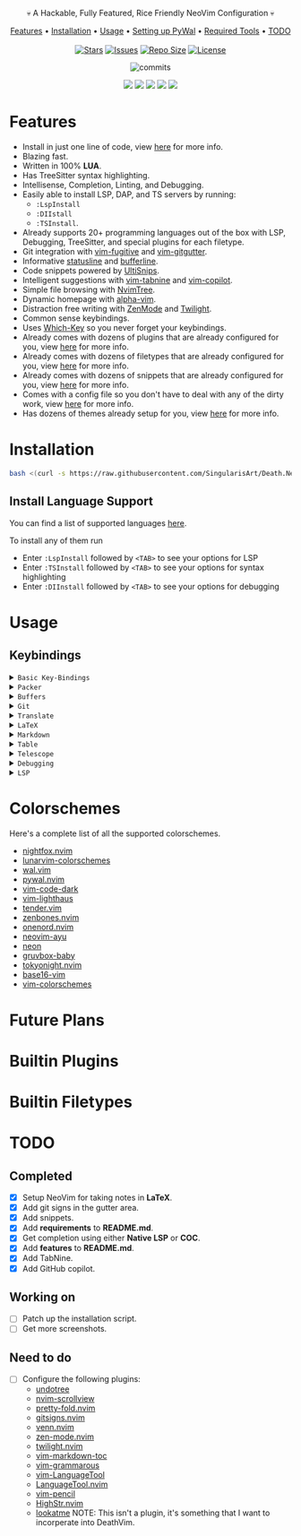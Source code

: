 <p align="center">💀 A Hackable, Fully Featured, Rice Friendly NeoVim Configuration 💀</p>

<p align="center">
  <a href="#features">Features</a> •
  <a href="#installation">Installation</a> •
  <a href="#usage">Usage</a> •
  <a href="#setting-up-pywal">Setting up PyWal</a> •
  <a href="#required-tools">Required Tools</a> •
  <a href="#todo">TODO</a>
  <br>
  <br>
  <a href="https://github.com/SingularisArt/Death.NeoVim/stargazers">
    <img alt="Stars" src="https://img.shields.io/github/stars/SingularisArt/Death.NeoVim?style=for-the-badge&logo=starship&color=C9CBFF&logoColor=D9E0EE&labelColor=302D41"></a>
  <a href="https://github.com/SingularisArt/Death.NeoVim/issues">
    <img alt="Issues" src="https://img.shields.io/github/issues/SingularisArt/Death.NeoVim?style=for-the-badge&logo=bilibili&color=F5E0DC&logoColor=D9E0EE&labelColor=302D41"></a>
  <a href="https://github.com/SingularisArt/Death.NeoVim">
    <img alt="Repo Size" src="https://img.shields.io/github/repo-size/SingularisArt/Death.NeoVim?color=%23DDB6F2&label=SIZE&logo=codesandbox&style=for-the-badge&logoColor=D9E0EE&labelColor=302D41"/></a>
  <a href="https://github.com/SingularisArt/Death.NeoVim">
    <img alt="License" src="https://img.shields.io/github/license/SingularisArt/Death.NeoVim?style=for-the-badge&logo=starship&color=C9CBFF&logoColor=D9E0EE&labelColor=302D41"/></a>
</p>

<p align="center">
  <img src="https://stars.medv.io/SingularisArt/Death.NeoVim.svg", title="commits"/>
</p>

<p align="center">
  <img src="media/screenshot-1.png">
  <img src="media/screenshot-2.png">
  <img src="media/screenshot-3.png">
  <img src="media/screenshot-4.png">
  <img src="media/screenshot-5.png">
</p>

# Features

* Install in just one line of code, view [here](#installation) for more info.
* Blazing fast.
* Written in 100% **LUA**.
* Has TreeSitter syntax highlighting.
* Intellisense, Completion, Linting, and Debugging.
* Easily able to install LSP, DAP, and TS servers by running:
  * `:LspInstall`
  * `:DIIstall`
  * `:TSInstall`.
* Already supports $20+$ programming languages out of the box with LSP,
  Debugging, TreeSitter, and special plugins for each filetype.
* Git integration with [vim-fugitive](https://github.com/tpope/vim-fugitive)
  and [vim-gitgutter](https://github.com/airblade/vim-gitgutter).
* Informative [statusline](https://github.com/nvim-lualine/lualine.nvim) and
  [bufferline](https://github.com/akinsho/bufferline.nvim).
* Code snippets powered by [UltiSnips](https://github.com/SirVer/ultisnips).
* Intelligent suggestions with
  [vim-tabnine](https://github.com/zxqfl/tabnine-vim) and
  [vim-copilot](https://github.com/github/copilot.vim).
* Simple file browsing with
  [NvimTree](https://github.com/kyazdani42/nvim-tree.lua).
* Dynamic homepage with [alpha-vim](https://github.com/goolord/alpha-nvim).
* Distraction free writing with
  [ZenMode](https://github.com/folke/zen-mode.nvim) and
  [Twilight](https://github.com/folke/twilight.nvim).
* Common sense keybindings.
* Uses [Which-Key](https://github.com/folke/which-key.nvim) so you never forget
  your keybindings.
* Already comes with dozens of plugins that are already configured for you,
  view [here](#builtin-plugins) for more info.
* Already comes with dozens of filetypes that are already configured for you,
  view [here](#builtin-filetypes) for more info.
* Already comes with dozens of snippets that are already configured for you,
  view [here](#builtin-snippets) for more info.
* Comes with a config file so you don't have to deal with any of the dirty
  work, view [here](#config-file) for more info.
* Has dozens of themes already setup for you, view [here](#builtin-themes) for
  more info.

# Installation

```sh
bash <(curl -s https://raw.githubusercontent.com/SingularisArt/Death.NeoVim/master/utils/installer/installer.sh)
```

## Install Language Support

You can find a list of supported languages
[here](https://github.com/kabouzeid/nvim-lspinstall/tree/main/lua/lspinstall/servers).

To install any of them run

* Enter `:LspInstall` followed by `<TAB>` to see your options for LSP
* Enter `:TSInstall` followed by `<TAB>` to see your options for syntax
  highlighting
* Enter `:DIInstall` followed by `<TAB>` to see your options for debugging

# Usage

## Keybindings

<details><summary><code>Basic Key-Bindings</code></summary>
<p>
  
| Function                                | Keybind           |
| --------------------------------------- | ---------------   |
| Leader Key                              | `SPACE`           |
| Create a new tab                        | `Ctrl+t`          |
| Remove the current tab                  | `Ctrl+w`          |
| Toggle QuickFix                         | `Right Arrow`     |
| Close QuickFix                          | `Left Arrow`      |
| Previous QuickFix item                  | `Up Arrow`        |
| Next QuickFix item                      | `Down Arrow`      |
| Format file                             | `Ctrl+s`          |
| Correct a misspelled word               | `Ctrl+l`          |
| Create a vertical split                 | `<Leader>+v`      |
| Create a horizontal split               | `<Leader>+h`      |
| Close all splits                        | `<Leader>+o`      |
| Highlight everything                    | `Ctrl+a`          |
| Move text up                            | `J` (VISUAL MODE) |
| Move text down                          | `K` (VISUAL MODE) |
| Move text up                            | `<Leader>j`       |
| Move text down                          | `<Leader>k`       |
| Open NvimTree                           | `<Leader>e`       |
| Toggle easymotion                       | `<Leader>y`       |
| Toggle SymbolsOutline                   | `<Leader>u`       |

</p>
</details>

<details><summary><code>Packer</code></summary>
<p>
  
| Function                                | Keybind         |
| --------------------------------------- | --------------- |
| Install plugins                         | `<Leader>pi`    |
| Update plugins                          | `<Leader>pu`    |
| Clean plugins                           | `<Leader>pc`    |
| Load plugins                            | `<Leader>pl`    |
| Sync plugins                            | `<Leader>ps`    |
| Bring profile                           | `<Leader>pp`    |

</p>
</details>

<details><summary><code>Buffers</code></summary>
<p>
  
| Function                                | Keybind         |
| --------------------------------------- | --------------- |
| Pick from the buffers                   | `<Leader>bp`    |
| Close all buffers to the left           | `<Leader>bcl`   |
| Close all buffers to the right          | `<Leader>bcr`   |
| Move buffer next                        | `<Leader>bmn`   |
| Move buffer previous                    | `<Leader>bmp`   |
| Sort buffers by directory               | `<Leader>bsd`   |
| Sort buffers by extension               | `<Leader>bse`   |
| Sort buffers by relative directory      | `<Leader>bsr`   |
| Sort buffers by tabs                    | `<Leader>bst`   |
| List all buffers with JABS              | \`              |

</p>
</details>

<details><summary><code>Git</code></summary>
<p>
  
| Function                                | Keybind         |
| --------------------------------------- | --------------- |
| Git status                              | `<Leader>gs`    |
| Git add                                 | `<Leader>ga`    |
| Git commit                              | `<Leader>gc`    |
| Git push                                | `<Leader>gp`    |
| Git pull                                | `<Leader>gP`    |
| Git log                                 | `<Leader>gl`    |
| Git diff                                | `<Leader>gd`    |
| Lazy Git                                | `<Leader>gL`    |
| Lazy Git Filter                         | `<Leader>gf`    |

</p>
</details>

<details><summary><code>Translate</code></summary>
<p>
  
| Function                                | Keybind         |
| --------------------------------------- | --------------- |
| Show the translation in the cmd line    | `<Leader>Rt`    |
| Show the translation in a pop-up        | `<Leader>Rw`    |
| Convert the word to the translated word | `<Leader>Rr`    |

</p>
</details>

<details><summary><code>LaTeX</code></summary>
<p>
  
| Function                                | Keybind         |
| --------------------------------------- | --------------- |
| Clean                                   | `<Leader>lll`   |
| Clean Cache                             | `<Leader>llc`   |
| Compile                                 | `<Leader>lcc`   |
| Compile and show output                 | `<Leader>lco`   |
| Compile and show SS                     | `<Leader>lcs`   |
| Compile selected                        | `<Leader>lce`   |
| Reload                                  | `<Leader>lrr`   |
| Reload state                            | `<Leader>lrs`   |
| Stop                                    | `<Leader>lop`   |
| Stop all                                | `<Leader>loa`   |
| Show TOC                                | `<Leader>ltt`   |
| Show context menu                       | `<Leader>lm`    |
| Count letters                           | `<Leader>lu`    |
| Count words                             | `<Leader>lw`    |
| Document package                        | `<Leader>ld`    |
| Errors                                  | `<Leader>le`    |
| Status                                  | `<Leader>ls`    |
| View pdf                                | `<Leader>vl`    |
| Info                                    | `<Leader>li`    |

</p>
</details>

<details><summary><code>Markdown</code></summary>
<p>
  
| Function                                | Keybind         |
| --------------------------------------- | --------------- |
| Preview markdown                        | `<Leader>mp`    |

</p>
</details>

<details><summary><code>Table</code></summary>
<p>
  
| Function                                | Keybind         |
| --------------------------------------- | --------------- |
| Toggle table mode                       | `<Leader>tt`    |
| Delete row                              | `<Leader>tdd`   |
| Delete column                           | `<Leader>tdc`   |
| Insert column                           | `<Leader>tic`   |
| Add formula                             | `<Leader>tfa`   |
| Evaluate the formula on the current row | `<Leader>tfe`   |
| Get cell info                           | `<Leader>tn`

</p>
</details>

<details><summary><code>Telescope</code></summary>
<p>
  
| Function                                | Keybind         |
| --------------------------------------- | --------------- |
| Find files                              | `<Leader>fff`   |
| Find files using a file browser         | `<Leader>ffb`   |
| Git status                              | `<Leader>fgs`   |
| Git commits                             | `<Leader>fgc`   |
| Git branches                            | `<Leader>fgb`   |
| Git stash                               | `<Leader>fgt`   |
| Look through old files                  | `<Leader>fo`    |
| Go through the colorschemes             | `<Leader>fc`    |
| Go through buffers                      | `<Leader>fb`    |
| Go through commands                     | `<Leader>fm`    |
| Go through the QuickFix list            | `<Leader>fq`    |
| Do a live grep                          | `<Leader>fl`    |
| Go through marks                        | `<Leader>fm`    |
| Go through projects                     | `<Leader>fp`    |

</p>
</details>

<details><summary><code>Debugging</code></summary>
<p>

| Function                                | Keybind         |
| --------------------------------------- | --------------- |
| Start debug session                     | `<Leader>ds`    |
| Conditional breakpoint                  | `<Leader>dC`    |
| Toggle breakpoint                       | `<Leader>db`    |
| Toggle UI                               | `<Leader>dU`    |
| Continue                                | `<Leader>dc`    |
| Step back                               | `<Leader>db`    |
| Step into                               | `<Leader>di`    |
| Step over                               | `<Leader>do`    |
| Step out                                | `<Leader>du`    |
| Run to cursor                           | `<Leader>dR`    |
| Hover variable                          | `<Leader>dh`    |
| Get session                             | `<Leader>dg`    |
| Evaluate                                | `<Leader>de`    |
| Evaluate input                          | `<Leader>dE`    |
| Toggle repl                             | `<Leader>dr`    |
| Scopes                                  | `<Leader>dS`    |
| Pause                                   | `<Leader>dp`    |
| Disconnect                              | `<Leader>dd`    |
| Quit                                    | `<Leader>dq`    |
| Terminate                               | `<Leader>dx`    |

</p>
</details>

<details><summary><code>LSP</code></summary>
<p>
  
| Function                                 | Keybind         |
| ---------------------------------------- | --------------- |
| Go to definition                         | `<Leader>sdd`   |
| Show references                          | `<Leader>sdr`   |
| Get type definition                      | `<Leader>sdt`   |
| Show definition preview in pop-up window | `<Leader>sdp`   |
| Add workspace                            | `<Leader>swa`   |
| Remove workspace                         | `<Leader>swr`   |
| Show documentation                       | `<Leader>sh`    |
| Show code actions                        | `<Leader>sc`    |
| Show line diagnostics                    | `<Leader>se`    |
| Show QuickFix list                       | `<Leader>sq`    |
| Format                                   | `<Leader>sf`    |
| Rename                                   | `<Leader>sr`    |
| Go to implementation                     | `<Leader>si`    |
| Go to next diagnostic                    | `<Leader>sj`    |
| Go to prev diagnostic                    | `<Leader>sk`    |
| Close all windows                        | `<Leader>sC`    |

</p>
</details>

# Colorschemes

Here's a complete list of all the supported colorschemes.

* [nightfox.nvim](https://github.com/EdenEast/nightfox.nvim)
* [lunarvim-colorschemes](https://github.com/lunarvim/colorschemes)
* [wal.vim](https://github.com/dylanaraps/wal.vim)
* [pywal.nvim](https://github.com/AlphaTechnolog/pywal.nvim)
* [vim-code-dark](https://github.com/tomasiser/vim-code-dark)
* [vim-lighthaus](https://github.com/lighthaus-theme/vim-lighthaus)
* [tender.vim](https://github.com/jacoborus/tender.vim)
* [zenbones.nvim](https://github.com/mcchrish/zenbones.nvim)
* [onenord.nvim](https://github.com/rmehri01/onenord.nvim)
* [neovim-ayu](https://github.com/Shatur/neovim-ayu)
* [neon](https://github.com/rafamadriz/neon)
* [gruvbox-baby](https://github.com/luisiacc/gruvbox-baby)
* [tokyonight.nvim](https://github.com/folke/tokyonight.nvim)
* [base16-vim](https://github.com/chriskempson/base16-vim)
* [vim-colorschemes](https://github.com/flazz/vim-colorschemes)

# Future Plans

# Builtin Plugins

# Builtin Filetypes

# TODO

## Completed

- [x] Setup NeoVim for taking notes in **LaTeX**.
- [x] Add git signs in the gutter area.
- [x] Add snippets.
- [x] Add **requirements** to **README.md**.
- [x] Get completion using either **Native LSP** or **COC**.
- [x] Add **features** to **README.md**.
- [x] Add TabNine.
- [x] Add GitHub copilot.

## Working on

- [ ] Patch up the installation script.
- [ ] Get more screenshots.

## Need to do

- [ ] Configure the following plugins:
  - [undotree](https://github.com/mbbill/undotree)
  - [nvim-scrollview](https://github.com/dstein64/nvim-scrollview)
  - [pretty-fold.nvim](https://github.com/anuvyklack/pretty-fold.nvim)
  - [gitsigns.nvim](https://github.com/lewis6991/gitsigns.nvim)
  - [venn.nvim](https://github.com/jbyuki/venn.nvim)
  - [zen-mode.nvim](https://github.com/folke/zen-mode.nvim)
  - [twilight.nvim](https://github.com/folke/twilight.nvim)
  - [vim-markdown-toc](https://github.com/mzlogin/vim-markdown-toc)
  - [vim-grammarous](https://github.com/rhysd/vim-grammarous)
  - [vim-LanguageTool](https://github.com/dpelle/vim-LanguageTool)
  - [LanguageTool.nvim](https://github.com/vigoux/LanguageTool.nvim)
  - [vim-pencil](https://github.com/preservim/vim-pencil)
  - [HighStr.nvim](https://github.com/Pocco81/HighStr.nvim)
  - [lookatme](https://github.com/d0c-s4vage/lookatme) NOTE: This isn't a
    plugin, it's something that I want to incorperate into DeathVim.
